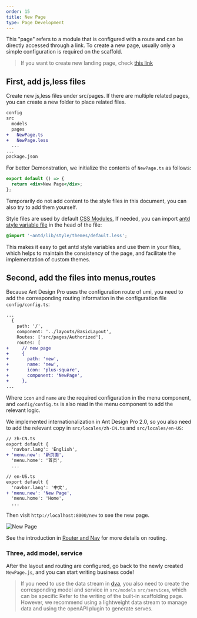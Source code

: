 ```yaml
---
order: 15
title: New Page
type: Page Development
---
```


This "page" refers to a module that is configured with a route and can be directly accessed through a link. To create a new page, usually only a simple configuration is required on the scaffold.

> If you want to create new landing page, check [this link](https://landing.ant.design/docs/use/pro-cn)

## First, add js,less files

Create new js,less files under src/pages. If there are multiple related pages, you can create a new folder to place related files.

```diff
config
src
  models
  pages
+   NewPage.ts
+   NewPage.less
  ...
...
package.json
```

For better Demonstration, we initialize the contents of `NewPage.ts` as follows:

```jsx
export default () => {
  return <div>New Page</div>;
};
```

Temporarily do not add content to the style files in this document, you can also try to add them yourself.

Style files are used by default [CSS Modules](http://www.ruanyifeng.com/blog/2016/06/css_modules.html), If needed, you can import [antd style variable file](https://github.com/ant-design/ant-design/blob/master/components/style/themes/default.less) in the head of the file:

```css
@import '~antd/lib/style/themes/default.less';
```

This makes it easy to get antd style variables and use them in your files, which helps to maintain the consistency of the page, and facilitate the implementation of custom themes.

## Second, add the files into menus,routes

Because Ant Design Pro uses the configuration route of umi, you need to add the corresponding routing information in the configuration file `config/config.ts`:

```diff
...
  {
    path: '/',
    component: '../layouts/BasicLayout',
    Routes: ['src/pages/Authorized'],
    routes: [
+     // new page
+     {
+       path: 'new',
+       name: 'new',
+       icon: 'plus-square',
+       component: 'NewPage',
+     },
...
```

Where `icon` and `name` are the required configuration in the menu component, and `config/config.ts` is also read in the menu component to add the relevant logic.

We implemented internationalization in Ant Design Pro 2.0, so you also need to add the relevant copy in `src/locales/zh-CN.ts` and `src/locales/en-US`:

```diff
// zh-CN.ts
export default {
  'navbar.lang': 'English',
+ 'menu.new': '新页面',
  'menu.home': '首页',
  ...
```

```diff
// en-US.ts
export default {
  'navbar.lang': '中文',
+ 'menu.new': 'New Page',
  'menu.home': 'Home',
  ...
```

Then visit `http://localhost:8000/new` to see the new page.

<img alt="New Page" src="https://gw.alipayobjects.com/zos/rmsportal/PNyWCgzHEynHvMSXxSQe.png" />

See the introduction in [Router and Nav](/docs/router-and-nav) for more details on routing.

### Three, add model, service

After the layout and routing are configured, go back to the newly created `NewPage.js`, and you can start writing business code!

> If you need to use the data stream in [dva](https://github.com/dvajs/dva/), you also need to create the corresponding model and service in `src/models` `src/services`, which can be specific Refer to the writing of the built-in scaffolding page. However, we recommend using a lightweight data stream to manage data and using the openAPI plugin to generate serves.
